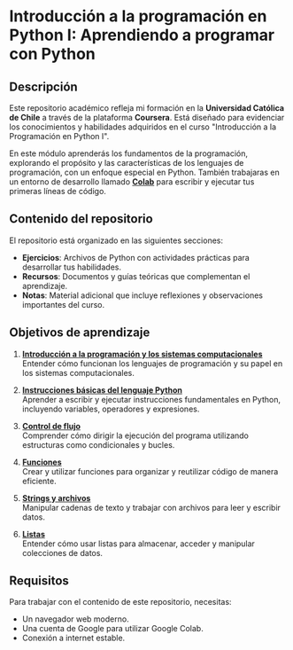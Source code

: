 # Introducción a la programación en Python I: Aprendiendo a programar con Python

## Descripción
Este repositorio académico refleja mi formación en la **Universidad Católica de Chile** a través de la plataforma **Coursera**. Está diseñado para evidenciar los conocimientos y habilidades adquiridos en el curso "Introducción a la Programación en Python I".  

En este módulo aprenderás los fundamentos de la programación, explorando el propósito y las características de los lenguajes de programación, con un enfoque especial en Python. También trabajaras en un entorno de desarrollo llamado **[Colab](https://colab.research.google.com/)** para escribir y ejecutar tus primeras líneas de código.

## Contenido del repositorio
El repositorio está organizado en las siguientes secciones:
- **Ejercicios**: Archivos de Python con actividades prácticas para desarrollar tus habilidades.
- **Recursos**: Documentos y guías teóricas que complementan el aprendizaje.
- **Notas**: Material adicional que incluye reflexiones y observaciones importantes del curso.

## Objetivos de aprendizaje
1. [**Introducción a la programación y los sistemas computacionales**](https://colab.research.google.com/drive/1vb2OYbCjz0CDgASzsLE1KcnPNV9tvrHg?usp=sharing)  
   Entender cómo funcionan los lenguajes de programación y su papel en los sistemas computacionales.  

2. [**Instrucciones básicas del lenguaje Python**](https://colab.research.google.com/drive/194iDbhAczOYb0grAyn4U8TS6JxfBSq4e)  
   Aprender a escribir y ejecutar instrucciones fundamentales en Python, incluyendo variables, operadores y expresiones.

3. [**Control de flujo**]([#control-de-flujo](https://colab.research.google.com/drive/1sbJ7scQmZPlSnYgwRJCWLpfWn2yjmvG4#scrollTo=EQ0llEI-uKlW))  
   Comprender cómo dirigir la ejecución del programa utilizando estructuras como condicionales y bucles.

4. [**Funciones**](#funciones)  
   Crear y utilizar funciones para organizar y reutilizar código de manera eficiente.  

5. [**Strings y archivos**](#strings-y-archivos)  
   Manipular cadenas de texto y trabajar con archivos para leer y escribir datos.  

6. [**Listas**](#listas)  
   Entender cómo usar listas para almacenar, acceder y manipular colecciones de datos.  

## Requisitos
Para trabajar con el contenido de este repositorio, necesitas:
- Un navegador web moderno.
- Una cuenta de Google para utilizar Google Colab.
- Conexión a internet estable.

